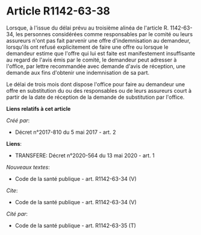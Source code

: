 # Article R1142-63-38

Lorsque, à l'issue du délai prévu au troisième alinéa de l'article R. 1142-63-34, les personnes considérées comme
responsables par le comité ou leurs assureurs n'ont pas fait parvenir une offre d'indemnisation au demandeur, lorsqu'ils ont
refusé explicitement de faire une offre ou lorsque le demandeur estime que l'offre qui lui est faite est manifestement
insuffisante au regard de l'avis émis par le comité, le demandeur peut adresser à l'office, par lettre recommandée avec
demande d'avis de réception, une demande aux fins d'obtenir une indemnisation de sa part. 

Le délai de trois mois dont dispose l'office pour faire au demandeur une offre en substitution du ou des responsables ou de
leurs assureurs court à partir de la date de réception de la demande de substitution par l'office.

**Liens relatifs à cet article**

_Créé par_:

  - Décret n°2017-810 du 5 mai 2017 - art. 2

**Liens**:

  - TRANSFERE: Décret n°2020-564 du 13 mai 2020 - art. 1

_Nouveaux textes_:

  - Code de la santé publique - art. R1142-63-34 (V)

_Cite_:

  - Code de la santé publique - art. R1142-63-34 (V)

_Cité par_:

  - Code de la santé publique - art. R1142-63-35 (T)
